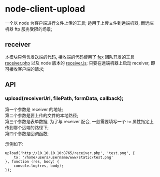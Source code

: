 # node-client-upload
一个以 node 为客户端进行文件上传的工具; 适用于上传文件到远端机器, 而远端机器 ftp 服务受限的场景;

## receiver
本模块只包含发送端的代码, 接收端的代码使用了 [fex](http://fex.baidu.com/) 团队开发的工具 [receiver.php](https://github.com/fex-team/fis-command-release/blob/master/tools/receiver.php) 以及 node 版本的 [receiver.js](https://github.com/fex-team/receiver);
只要在远端机器上启动 receiver, 即可接收客户端的请求;

## API

### upload(receiverUrl, filePath, formData, callback);

第一个参数是 receiver 的地址;   
第二个参数是要上传的文件的本地路径;   
第三个参数是表单数据, 为了与 receiver 配合, 一般需要填写一个 `to` 属性指定上传到哪个远端的路径下;   
第四个参数是回调函数;

示例如下:

```
upload('http://10.10.10.10:8765/receiver.php', 'test.png', {
    to: '/home/users/username/www/static/test.png'
}, function (res, body) {
    console.log(res, body);
});
```
